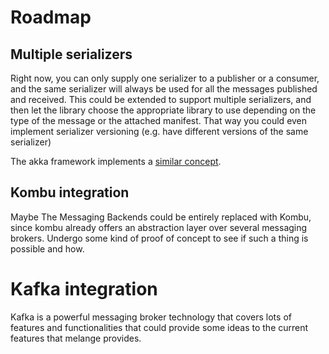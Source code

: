 # Roadmap

## Multiple serializers

Right now, you can only supply one serializer to a publisher or a consumer,
and the same serializer will always be used for all the messages published and received. 
This could be extended to support multiple serializers, and then let 
the library choose the appropriate library to use depending on the type
of the message or the attached manifest. That way you could even implement
serializer versioning (e.g. have different versions of the same serializer)

The akka framework implements a [similar concept](https://doc.akka.io/docs/akka/current/serialization.html).

## Kombu integration

Maybe The Messaging Backends could be entirely replaced with Kombu, since kombu already
offers an abstraction layer over several messaging brokers. Undergo some
kind of proof of concept to see if such a thing is possible and how.

# Kafka integration

Kafka is a powerful messaging broker technology that covers lots
of features and functionalities that could provide some ideas
to the current features that melange provides.
